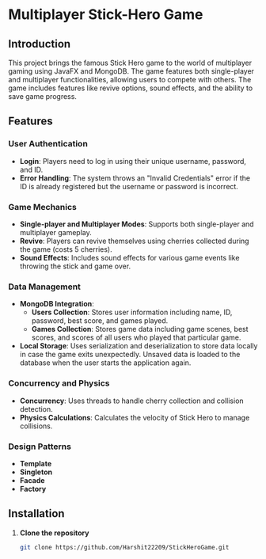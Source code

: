 # Multiplayer Stick-Hero Game

## Introduction

This project brings the famous Stick Hero game to the world of multiplayer gaming using JavaFX and MongoDB. The game features both single-player and multiplayer functionalities, allowing users to compete with others. The game includes features like revive options, sound effects, and the ability to save game progress.

## Features

### User Authentication
- **Login**: Players need to log in using their unique username, password, and ID.
- **Error Handling**: The system throws an "Invalid Credentials" error if the ID is already registered but the username or password is incorrect.

### Game Mechanics
- **Single-player and Multiplayer Modes**: Supports both single-player and multiplayer gameplay.
- **Revive**: Players can revive themselves using cherries collected during the game (costs 5 cherries).
- **Sound Effects**: Includes sound effects for various game events like throwing the stick and game over.

### Data Management
- **MongoDB Integration**: 
  - **Users Collection**: Stores user information including name, ID, password, best score, and games played.
  - **Games Collection**: Stores game data including game scenes, best scores, and scores of all users who played that particular game.
- **Local Storage**: Uses serialization and deserialization to store data locally in case the game exits unexpectedly. Unsaved data is loaded to the database when the user starts the application again.

### Concurrency and Physics
- **Concurrency**: Uses threads to handle cherry collection and collision detection.
- **Physics Calculations**: Calculates the velocity of Stick Hero to manage collisions.

### Design Patterns
- **Template**
- **Singleton**
- **Facade**
- **Factory**

## Installation

1. **Clone the repository**
   ```bash
   git clone https://github.com/Harshit22209/StickHeroGame.git
